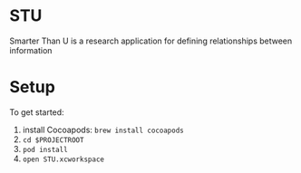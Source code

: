 # STU
Smarter Than U is a research application for defining relationships between information

# Setup 

To get started:
1) install Cocoapods: `brew install cocoapods`
2) `cd $PROJECTROOT`
3) `pod install`
4) `open STU.xcworkspace`
